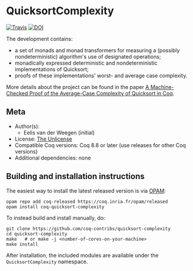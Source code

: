# QuicksortComplexity

[![Travis][travis-shield]][travis-link]
[![DOI][doi-shield]][doi-link]

[travis-shield]: https://travis-ci.com/coq-contribs/quicksort-complexity.svg?branch=master
[travis-link]: https://travis-ci.com/coq-contribs/quicksort-complexity/builds


[doi-shield]: https://zenodo.org/badge/DOI/10.1007/978-3-642-02444-3_16.svg
[doi-link]: https://doi.org/10.1007/978-3-642-02444-3_16

The development contains:
- a set of monads and monad transformers for measuring a (possibly nondeterministic) algorithm's use of designated operations;
- monadically expressed deterministic and nondeterministic implementations of Quicksort;
- proofs of these implementations' worst- and average case complexity.


More details about the project can be found in the paper
[A Machine-Checked Proof of the Average-Case Complexity of Quicksort in Coq](http://www.cs.ru.nl/~james/2008-TYPES/final.pdf).

## Meta

- Author(s):
  - Eelis van der Weegen (initial)
- License: [The Unlicense](LICENSE)
- Compatible Coq versions: Coq 8.8 or later (use releases for other Coq versions)
- Additional dependencies: none

## Building and installation instructions

The easiest way to install the latest released version is via
[OPAM](https://opam.ocaml.org/doc/Install.html):

```shell
opam repo add coq-released https://coq.inria.fr/opam/released
opam install coq-quicksort-complexity
```

To instead build and install manually, do:

``` shell
git clone https://github.com/coq-contribs/quicksort-complexity
cd quicksort-complexity
make   # or make -j <number-of-cores-on-your-machine>
make install
```

After installation, the included modules are available under
the `QuicksortComplexity` namespace.


